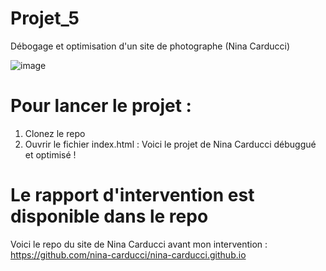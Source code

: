 # Projet_5
Débogage et optimisation d'un site de photographe (Nina Carducci)

![image](https://github.com/cl201ficelle/Nina_Carducci_Chedhomme_Melanie/assets/139238877/fb141490-b3e9-4651-ab48-b61b2f742d30)



# Pour lancer le projet : 
1. Clonez le repo
2. Ouvrir le fichier index.html : Voici le projet de Nina Carducci débuggué et optimisé !

# Le rapport d'intervention est disponible dans le repo 
Voici le repo du site de Nina Carducci avant mon intervention : https://github.com/nina-carducci/nina-carducci.github.io





